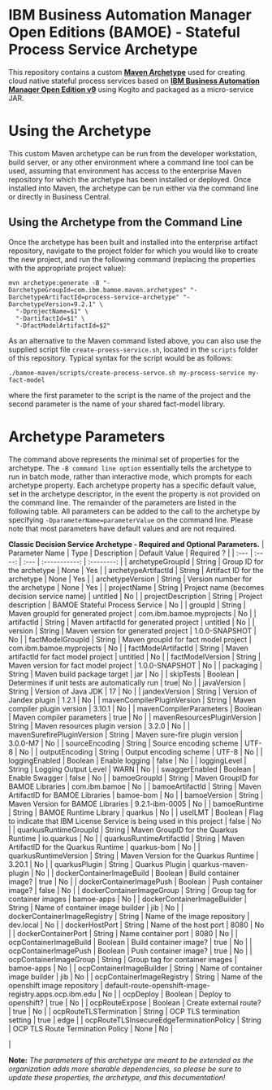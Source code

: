 # IBM Business Automation Manager Open Editions (BAMOE) - Stateful Process Service Archetype
This repository contains a custom [**Maven Archetype**](https://maven.apache.org/guides/introduction/introduction-to-archetypes.html) used for creating cloud native stateful process services based on [**IBM Business Automation Manager Open Edition v9**](https://www.ibm.com/docs/en/ibamoe/9.2.x) using Kogito and packaged as a micro-service JAR. 

# Using the Archetype
This custom Maven archetype can be run from the developer workstation, build server, or any other environment where a command line tool can be used, assuming that environment has access to the enterprise Maven repository for which the archetype has been installed or deployed. Once installed into Maven, the archetype can be run either via the command line or directly in Business Central.

## Using the Archetype from the Command Line
Once the archetype has been built and installed into the enterprise artifact repository, navigate to the project folder for which you would like to create the new project, and run the following command (replacing the properties with the appropriate project value):

```shell
mvn archetype:generate -B "-DarchetypeGroupId=com.ibm.bamoe.maven.archetypes" "-DarchetypeArtifactId=process-service-archetype" "-DarchetypeVersion=9.2.1" \
  "-DprojectName=$1" \
  "-DartifactId=$1" \
  "-DfactModelArtifactId=$2"
```

As an alternative to the Maven command listed above, you can also use the supplied script file `create-proess-service.sh`, located in the `scripts` folder of this repository.  Typical syntax for the script would be as follows:

```shell
./bamoe-maven/scripts/create-process-servce.sh my-process-service my-fact-model
```

where the first parameter to the script is the name of the project and the second parameter is the name of your shared fact-model library.

# Archetype Parameters
The command above represents the minimal set of properties for the archetype. The `-B command line option` essentially tells the archetype to run in batch mode, rather than interactive mode, which prompts for each archetype property. Each archetype property has a specific default value, set in the archetype descriptor, in the event the property is not provided on the command line. The remainder of the parameters are listed in the following table. All parameters can be added to the call to the archetype by specifying `-DparameterName=parameterValue` on the command line. Please note that most parameters have default values and are not required.

**Classic Decision Service Archetype - Required and Optional Parameters.**
| Parameter Name | Type   | Description | Default Value | Required ? |
| :---           | :----: | :---        | :-----------: | :--------: |
| archetypeGroupId | String | Group ID for the archetype | None | Yes |
| archetypeArtifactId | String | Artifact ID for the archetype | None | Yes |
| archetypeVersion | String | Version number for the archetype | None | Yes |
| projectName | String | Project name (becomes decision service name) | untitled | No |
| projectDescription | String | Project description | BAMOE Stateful Process Service | No |
| groupId | String | Maven groupId for generated project | com.ibm.bamoe.myprojects | No |
| artifactId | String | Maven artifactId for generated project | untitled | No |
| version | String | Maven version for generated project | 1.0.0-SNAPSHOT | No |
| factModelGroupId | String | Maven groupId for fact model project | com.ibm.bamoe.myprojects | No |
| factModelArtifactId | String | Maven artifactId for fact model project | untitled | No |
| factModelVersion | String | Maven version for fact model project | 1.0.0-SNAPSHOT | No |
| packaging | String | Maven build package target | jar | No |
| skipTests | Boolean | Determines if unit tests are automatically run | true| No |
| javaVersion | String | Version of Java JDK | 17 | No |
| jandexVersion | String | Version of Jandex plugin | 1.2.1 | No |
| mavenCompilerPluginVersion | String | Maven compiler plugin version | 3.10.1 | No |
| mavenCompilerParameters | Boolean | Maven compiler parameters | true | No |
| mavenResourcesPluginVersion | String | Maven resources plugin version | 3.2.0 | No |
| mavenSurefirePluginVersion | String | Maven sure-fire plugin version | 3.0.0-M7 | No |
| sourceEncoding | String | Source encoding scheme | UTF-8 | No |
| outputEncoding | String | Output encoding scheme | UTF-8 | No |
| loggingEnabled | Boolean | Enable logging | false | No |
| loggingLevel | String | Logging Output Level | WARN | No |
| swaggerEnabled | Boolean | Enable Swagger | false | No |
| bamoeGroupId | String | Maven GroupID for BAMOE Libraries | com.ibm.bamoe | No |
| bamoeArtifactId | String | Maven ArtifactID for BAMOE Libraries | bamoe-bom | No |
| bamoeVersion | String | Maven Version for BAMOE Libraries | 9.2.1-ibm-0005 | No |
| bamoeRuntime | String | BAMOE Runtime Library | quarkus | No |
| useILMT | Boolean | Flag to indicate that IBM License Service is being used in this project | false | No |
| quarkusRuntimeGroupId | String | Maven GroupID for the Quarkus Runtime | io.quarkus | No |
| quarkusRuntimeArtifactId | String | Maven ArtifactID for the Quarkus Runtime | quarkus-bom | No |
| quarkusRuntimeVersion | String | Maven Version for the Quarkus Runtime | 3.20.1 | No |
| quarkusPlugin | String | Quarkus Plugin | quarkus-maven-plugin | No |
| dockerContainerImageBuild | Boolean | Build container image? | true | No |
| dockerContainerImagePush | Boolean | Push container image? | false | No |
| dockerContainerImageGroup | String | Group tag for container images | bamoe-apps | No |
| dockerContainerImageBuilder | String | Name of container image builder | jib | No |
| dockerContainerImageRegistry | String | Name of the image repository | dev.local | No |
| dockerHostPort | String | Name of the host port | 8080 | No |
| dockerContainerPort | String | Name container port | 8080 | No |
| ocpContainerImageBuild | Boolean | Build container image? | true | No |
| ocpContainerImagePush | Boolean | Push container image? | true | No |
| ocpContainerImageGroup | String | Group tag for container images | bamoe-apps | No |
| ocpContainerImageBuilder | String | Name of container image builder | jib | No |
| ocpContainerImageRegistry | String | Name of the openshift image repository | default-route-openshift-image-registry.apps.ocp.ibm.edu | No |
| ocpDeploy | Boolean | Deploy to openshift? | true | No |
| ocpRouteExpose | Boolean | Create external route? | true | No |
| ocpRouteTLSTermination | String | OCP TLS termination setting | true | edge |
| ocpRouteTLSInsecureEdgeTerminationPolicy | String | OCP TLS Route Termination Policy | None | No |

|

**Note:** *The parameters of this archetype are meant to be extended as the organization adds more sharable dependencies, so please be sure to update these properties, the archetype, and this documentation!*


